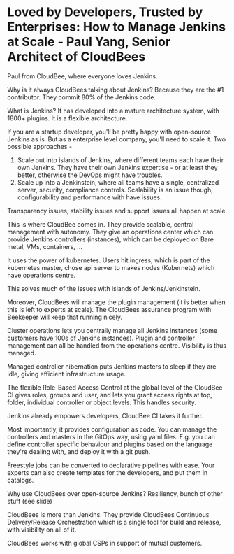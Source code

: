 # Loved by Developers, Trusted by Enterprises: How to Manage Jenkins at Scale - Paul Yang, Senior Architect of CloudBees

Paul from CloudBee, where everyone loves Jenkins.

Why is it always CloudBees talking about Jenkins? Because they are the #1 contributor. They commit 80% of the Jenkins code.

What is Jenkins? It has developed into a mature architecture system, with 1800+ plugins. It is a flexible architecture.

If you are a startup developer, you'll be pretty happy with open-source Jenkins as is. But as a enterprise level company, you'll need to scale it. Two possible approaches -

1. Scale out into islands of Jenkins, where different teams each have their own Jenkins. They have their own Jenkins expertise - or at least they better, otherwise the DevOps might have troubles.
2. Scale up into a Jenkinstein, where all teams have a single, centralized server, security, compliance controls. Scalability is an issue though, configurability and performance with have issues.

Transparency issues, stability issues and support issues all happen at scale.

This is where CloudBee comes in. They provide scalable, central management with autonomy. They give an operations center which can provide Jenkins controllers (instances), which can be deployed on Bare metal, VMs, containers, ...

It uses the power of kubernetes. Users hit ingress, which is part of the kubernetes master, chose api server to makes nodes (Kubernets) which have operations centre.

This solves much of the issues with islands of Jenkins/Jenkinstein.

Moreover, CloudBees will manage the plugin management (it is better when this is left to experts at scale). The CloudBees assurance program with Beekeeper will keep that running nicely.

Cluster operations lets you centrally manage all Jenkins instances (some customers have 100s of Jenkins instances). Plugin and controller management can all be handled from the operations centre. Visibility is thus managed.

Managed controller hibernation puts Jenkins masters to sleep if they are idle, giving efficient infrastructure usage.

The flexible Role-Based Access Control at the global level of the CloudBee CI gives roles, groups and user, and lets you grant access rights at top, folder, individual controller or object levels. This handles security.

Jenkins already empowers developers, CloudBee CI takes it further.

Most importantly, it provides configuration as code. You can manage the controllers and masters in the GitOps way, using yaml files. E.g. you can define controller specific behaviour and plugins based on the language they're dealing with, and deploy it with a git push.

Freestyle jobs can be converted to declarative pipelines with ease. Your experts can also create templates for the developers, and put them in catalogs.

Why use CloudBees over open-source Jenkins? Resiliency, bunch of other stuff (see slide)

CloudBees is more than Jenkins. They provide CloudBees Continuous Delivery/Release Orchestration which is a single tool for build and release, with visibility on all of it.

CloudBees works with global CSPs in support of mutual customers.
